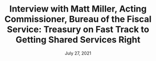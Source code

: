 ---
source: Federal News Radio
link: "https://federalnewsnetwork.com/reporters-notebook-jason-miller/2021/07/56-federal-financial-systems-nearing-end-of-life-puts-treasury-on-fast-track-to-get-shared-services-right/"
title: 'Interview with Matt Miller, Acting Commissioner, Bureau of the Fiscal Service: Treasury on Fast Track to Getting Shared Services Right'

date: July 27, 2021

---